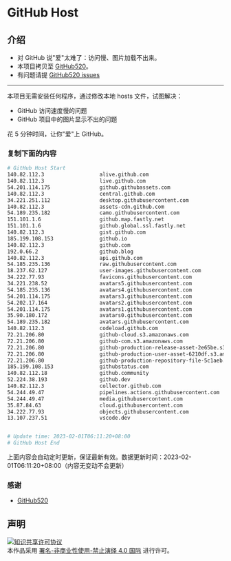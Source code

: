# GitHub Host
## 介绍
- 对 GitHub 说"爱"太难了：访问慢、图片加载不出来。
- 本项目拷贝至 [GitHub520](https://github.com/521xueweihan/GitHub520)。
- 有问题请提 [GitHub520 issues](https://github.com/521xueweihan/GitHub520/issues/new)

---

本项目无需安装任何程序，通过修改本地 hosts 文件，试图解决：
- GitHub 访问速度慢的问题
- GitHub 项目中的图片显示不出的问题

花 5 分钟时间，让你"爱"上 GitHub。

### 复制下面的内容
```bash
# GitHub Host Start
140.82.112.3                  alive.github.com
140.82.112.3                  live.github.com
54.201.114.175                github.githubassets.com
140.82.112.3                  central.github.com
34.221.251.112                desktop.githubusercontent.com
140.82.112.3                  assets-cdn.github.com
54.189.235.182                camo.githubusercontent.com
151.101.1.6                   github.map.fastly.net
151.101.1.6                   github.global.ssl.fastly.net
140.82.112.3                  gist.github.com
185.199.108.153               github.io
140.82.112.3                  github.com
192.0.66.2                    github.blog
140.82.112.3                  api.github.com
54.185.235.136                raw.githubusercontent.com
18.237.62.127                 user-images.githubusercontent.com
34.222.77.93                  favicons.githubusercontent.com
34.221.238.52                 avatars5.githubusercontent.com
54.185.235.136                avatars4.githubusercontent.com
54.201.114.175                avatars3.githubusercontent.com
54.202.17.164                 avatars2.githubusercontent.com
54.201.114.175                avatars1.githubusercontent.com
35.90.180.172                 avatars0.githubusercontent.com
54.189.235.182                avatars.githubusercontent.com
140.82.112.3                  codeload.github.com
72.21.206.80                  github-cloud.s3.amazonaws.com
72.21.206.80                  github-com.s3.amazonaws.com
72.21.206.80                  github-production-release-asset-2e65be.s3.amazonaws.com
72.21.206.80                  github-production-user-asset-6210df.s3.amazonaws.com
72.21.206.80                  github-production-repository-file-5c1aeb.s3.amazonaws.com
185.199.108.153               githubstatus.com
140.82.112.18                 github.community
52.224.38.193                 github.dev
140.82.112.3                  collector.github.com
54.244.49.47                  pipelines.actions.githubusercontent.com
54.244.49.47                  media.githubusercontent.com
35.87.84.63                   cloud.githubusercontent.com
34.222.77.93                  objects.githubusercontent.com
13.107.237.51                 vscode.dev


# Update time: 2023-02-01T06:11:20+08:00
# GitHub Host End

```
上面内容会自动定时更新，保证最新有效。数据更新时间：2023-02-01T06:11:20+08:00（内容无变动不会更新）

### 感谢

- [GitHub520](https://github.com/521xueweihan/GitHub520)

## 声明
<a rel="license" href="https://creativecommons.org/licenses/by-nc-nd/4.0/deed.zh"><img alt="知识共享许可协议" style="border-width: 0" src="https://licensebuttons.net/l/by-nc-nd/4.0/88x31.png"></a><br>本作品采用 <a rel="license" href="https://creativecommons.org/licenses/by-nc-nd/4.0/deed.zh">署名-非商业性使用-禁止演绎 4.0 国际</a> 进行许可。